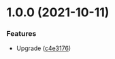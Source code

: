 # 1.0.0 (2021-10-11)


### Features

* Upgrade ([c4e3176](https://github.com/NoUseFreak/go-ddns/commit/c4e3176f4404a804ff96176a1a842b57524b857d))
